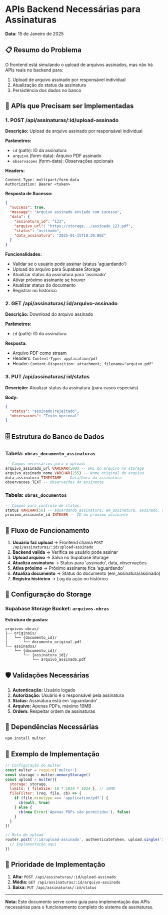 # APIs Backend Necessárias para Assinaturas

**Data:** 15 de Janeiro de 2025

## 📋 Resumo do Problema

O frontend está simulando o upload de arquivos assinados, mas não há APIs reais no backend para:
1. Upload de arquivo assinado por responsável individual
2. Atualização do status da assinatura
3. Persistência dos dados no banco

## 🔧 APIs que Precisam ser Implementadas

### 1. **POST /api/assinaturas/:id/upload-assinado**
**Descrição:** Upload de arquivo assinado por responsável individual

**Parâmetros:**
- `id` (path): ID da assinatura
- `arquivo` (form-data): Arquivo PDF assinado
- `observacoes` (form-data): Observações opcionais

**Headers:**
```
Content-Type: multipart/form-data
Authorization: Bearer <token>
```

**Resposta de Sucesso:**
```json
{
  "success": true,
  "message": "Arquivo assinado enviado com sucesso",
  "data": {
    "assinatura_id": "123",
    "arquivo_url": "https://storage.../assinado_123.pdf",
    "status": "assinado",
    "data_assinatura": "2025-01-15T10:30:00Z"
  }
}
```

**Funcionalidades:**
- Validar se o usuário pode assinar (status 'aguardando')
- Upload do arquivo para Supabase Storage
- Atualizar status da assinatura para 'assinado'
- Ativar próximo assinante se houver
- Atualizar status do documento
- Registrar no histórico

### 2. **GET /api/assinaturas/:id/arquivo-assinado**
**Descrição:** Download do arquivo assinado

**Parâmetros:**
- `id` (path): ID da assinatura

**Resposta:**
- Arquivo PDF como stream
- Headers: `Content-Type: application/pdf`
- Header: `Content-Disposition: attachment; filename="arquivo.pdf"`

### 3. **PUT /api/assinaturas/:id/status**
**Descrição:** Atualizar status da assinatura (para casos especiais)

**Body:**
```json
{
  "status": "assinado|rejeitado",
  "observacoes": "Texto opcional"
}
```

## 🗄️ Estrutura do Banco de Dados

### Tabela: `obras_documento_assinaturas`
```sql
-- Campos necessários para o upload:
arquivo_assinado_url VARCHAR(500) -- URL do arquivo no storage
arquivo_assinado_nome VARCHAR(255) -- Nome original do arquivo
data_assinatura TIMESTAMP -- Data/hora da assinatura
observacoes TEXT -- Observações do assinante
```

### Tabela: `obras_documentos`
```sql
-- Campos para controle de status:
status VARCHAR(50) -- aguardando_assinatura, em_assinatura, assinado, rejeitado
proximo_assinante_id INTEGER -- ID do próximo assinante
```

## 🔄 Fluxo de Funcionamento

1. **Usuário faz upload** → Frontend chama `POST /api/assinaturas/:id/upload-assinado`
2. **Backend valida** → Verifica se usuário pode assinar
3. **Upload arquivo** → Salva no Supabase Storage
4. **Atualiza assinatura** → Status para 'assinado', data, observações
5. **Ativa próximo** → Próximo assinante fica 'aguardando'
6. **Atualiza documento** → Status do documento (em_assinatura/assinado)
7. **Registra histórico** → Log da ação no histórico

## 📁 Configuração do Storage

### Supabase Storage Bucket: `arquivos-obras`
**Estrutura de pastas:**
```
arquivos-obras/
├── originais/
│   └── {documento_id}/
│       └── documento_original.pdf
└── assinados/
    └── {documento_id}/
        └── {assinatura_id}/
            └── arquivo_assinado.pdf
```

## 🛡️ Validações Necessárias

1. **Autenticação:** Usuário logado
2. **Autorização:** Usuário é o responsável pela assinatura
3. **Status:** Assinatura está em 'aguardando'
4. **Arquivo:** Apenas PDFs, máximo 10MB
5. **Ordem:** Respeitar ordem de assinaturas

## 🔧 Dependências Necessárias

```bash
npm install multer
```

## 📝 Exemplo de Implementação

```javascript
// Configuração do multer
const multer = require('multer')
const storage = multer.memoryStorage()
const upload = multer({ 
  storage: storage,
  limits: { fileSize: 10 * 1024 * 1024 }, // 10MB
  fileFilter: (req, file, cb) => {
    if (file.mimetype === 'application/pdf') {
      cb(null, true)
    } else {
      cb(new Error('Apenas PDFs são permitidos'), false)
    }
  }
})

// Rota de upload
router.post('/:id/upload-assinado', authenticateToken, upload.single('arquivo'), async (req, res) => {
  // Implementação aqui
})
```

## 🎯 Prioridade de Implementação

1. **Alta:** `POST /api/assinaturas/:id/upload-assinado`
2. **Média:** `GET /api/assinaturas/:id/arquivo-assinado`
3. **Baixa:** `PUT /api/assinaturas/:id/status`

---

**Nota:** Este documento serve como guia para implementação das APIs necessárias para o funcionamento completo do sistema de assinaturas.
